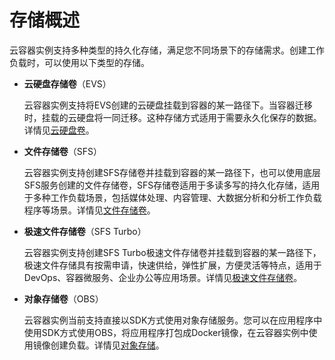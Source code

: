# 存储概述<a name="cci_01_0068"></a>

云容器实例支持多种类型的持久化存储，满足您不同场景下的存储需求。创建工作负载时，可以使用以下类型的存储。

-   **云硬盘存储卷**（EVS）

    云容器实例支持将EVS创建的云硬盘挂载到容器的某一路径下。当容器迁移时，挂载的云硬盘将一同迁移。这种存储方式适用于需要永久化保存的数据。详情见[云硬盘卷](云硬盘卷.md)。

-   **文件存储卷**（SFS）

    云容器实例支持创建SFS存储卷并挂载到容器的某一路径下，也可以使用底层SFS服务创建的文件存储卷，SFS存储卷适用于多读多写的持久化存储，适用于多种工作负载场景，包括媒体处理、内容管理、大数据分析和分析工作负载程序等场景。详情见[文件存储卷](文件存储卷.md)。

-   **极速文件存储卷**（SFS Turbo）

    云容器实例支持创建SFS Turbo极速文件存储卷并挂载到容器的某一路径下，极速文件存储具有按需申请，快速供给，弹性扩展，方便灵活等特点，适用于DevOps、容器微服务、企业办公等应用场景。详情见[极速文件存储卷](极速文件存储卷.md)。

-   **对象存储卷**（OBS）

    云容器实例当前支持直接以SDK方式使用对象存储服务。您可以在应用程序中使用SDK方式使用OBS，将应用程序打包成Docker镜像，在云容器实例中使用镜像创建负载。详情见[对象存储](对象存储.md)。


